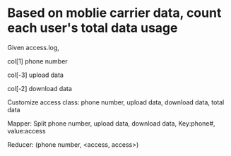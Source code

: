 # Based on moblie carrier data, count each user's total data usage
Given access.log, 

col[1] phone number

col[-3] upload data

col[-2] download data

Customize access class:
phone number, upload data, download data, total data

Mapper: Split phone number, upload data, download data, Key:phone#, value:access

Reducer: (phone number, <access, access>)
